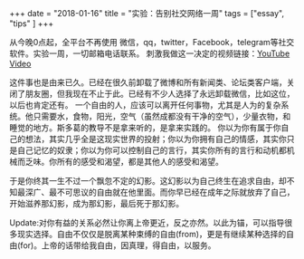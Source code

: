 +++ 
date = "2018-01-16"
title = "实验：告别社交网络一周"
tags = ["essay", "tips" ]
+++


从今晚0点起，全平台不再使用 微信，qq，twitter，Facebook，telegram等社交软件。实验一周，一切邮箱电话联系。
刺激我做这一决定的视频链接：[YouTube Video](https://www.youtube.com/watch?v=39RS3XbT2pU&feature=youtu.be)

这件事也是由来已久。已经在很久前卸载了微博和所有新闻类、论坛类客户端，关闭了朋友圈，但我现在不止于此。已经有不少人选择了永远卸载微信，比如这位，以后也肯定还有。
一个自由的人，应该可以离开任何事物，尤其是人为的复杂系统。他只需要水，食物，阳光，空气（虽然成都没有干净的空气），少量衣物，和睡觉的地方。斯多葛的教导不是拿来听的，是拿来实践的。
你以为你有属于你自己的想法，其实几乎全是这现实世界的投射；你以为你拥有自己的情感，其实你只是自己记忆的奴隶；你以为你可以控制自己的言行，其实你所有的言行和动机都机械而乏味。你所有的感受和渴望，都是其他人的感受和渴望。

于是你终其一生不过一个飘忽不定的幻影。这幻影以为自己终生在追求自由，却不知最深广、最不可思议的自由就在他里面。而你早已经在成年之际就放弃了自己，开始滋养那幻影，成为那幻影，最后死于那幻影。

Update:对你有益的关系必然让你离上帝更近，反之亦然。以此为锚，可以指导很多现实选择。自由不仅仅是脱离某种束缚的自由(from)，更是有继续某种选择的自由(for)。上帝的话带给我自由，因真理，得自由，以服务。
